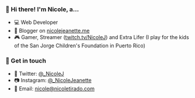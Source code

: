 ### 👋 Hi there! I'm Nicole, a...

* 💻 Web Developer
* 📝 Blogger on [nicolejeanette.me](https://nicolejeanette.me)
* 🎮 Gamer, Streamer ([twitch.tv/NicoleJ](https://twitch.tv/NicoleJ)) and Extra Lifer (I play for the kids of the San Jorge Children's Foundation in Puerto Rico)

### 💌 Get in touch

* 🐤 Twitter: [@_NicoleJ](https://twitter.com/_NicoleJ)
* 📷 Instagram: [@_NicoleJeanette](https://twitter.com/_NicoleJ)
* 📩 Email: [nicole@nicoletirado.com](mailto:nicole@nicoletirado.com)

<!--
**nicolejeanette/nicolejeanette** is a ✨ _special_ ✨ repository because its `README.md` (this file) appears on your GitHub profile.

Here are some ideas to get you started:

- 🔭 I’m currently working on ...
- 🌱 I’m currently learning ...
- 👯 I’m looking to collaborate on ...
- 🤔 I’m looking for help with ...
- 💬 Ask me about ...
- 📫 How to reach me: ...
- 😄 Pronouns: ...
- ⚡ Fun fact: ...
-->

